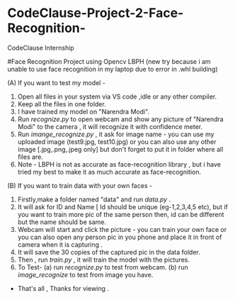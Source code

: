 # CodeClause-Project-2-Face-Recognition-
CodeClause Internship

#Face Recognition Project using Opencv LBPH (new try because i am unable to use face recognition in my laptop due to error in .whl building)

(A) If you want to test my model -
    
 1. Open all files in your system via VS code ,idle or any other compiler.
 2. Keep all the files in one folder.
 3. I have trained my model on "Narendra Modi".
 4. Run *recognize.py* to open webcam and show any picture of "Narendra Modi" to the camera , it will recognize it with confidence meter.
 5. Run *imange_recognize.py* , it ask for image name - you can use my uploaded image (test9.jpg, test10.jpg) or you can also use any other image [.jpg,.png,.jpeg only] but don't            forget to put it in folder where all files are.
 6. Note - LBPH is not as accurate as face-recognition library , but i have tried my best to make it as much accurate as face-recognition.

(B) If you want to train data with your own faces -
    
 1. Firstly,make a folder named "data" and run *data.py* .
 2. It will ask for ID and Name [ Id should be unique (eg-1,2,3,4,5 etc), but if you want to train more pic of the same person then, id can be different but the name should be same.
 3. Webcam will start and click the picture - you can train your own face or you can also open any person pic in you phone and place it in front of camera when it is capturing .
 4. It will save the 30 copies of the captured pic in the data folder.
 5. Then , run *train.py* , it will train the model with the pictures.
 6. To Test-
 (a) run *recognize.py* to test from webcam.
 (b) run *image_recognize* to test from image you have.

  - That's all , Thanks for viewing .
